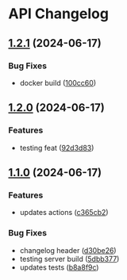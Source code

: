 # API Changelog
## [1.2.1](https://github.com/toshimoto821/toshi-moto/compare/api-1.2.0...api-1.2.1) (2024-06-17)


### Bug Fixes

* docker build ([100cc60](https://github.com/toshimoto821/toshi-moto/commit/100cc60ec53888438103a18c18a85100fc0cb8aa))

## [1.2.0](https://github.com/toshimoto821/toshi-moto/compare/api-1.1.0...api-1.2.0) (2024-06-17)


### Features

* testing feat ([92d3d83](https://github.com/toshimoto821/toshi-moto/commit/92d3d83033f1f732e1c41631f5d5552663654d2f))

## [1.1.0](https://github.com/toshimoto821/toshi-moto/compare/api-1.0.9...api-1.1.0) (2024-06-17)


### Features

* updates actions ([c365cb2](https://github.com/toshimoto821/toshi-moto/commit/c365cb2445b1b612c58137b94a9213a813c2c958))


### Bug Fixes

* changelog header ([d30be26](https://github.com/toshimoto821/toshi-moto/commit/d30be26bb941654bff872a02f31623bba2b41de9))
* testing server build ([5dbb377](https://github.com/toshimoto821/toshi-moto/commit/5dbb37735a3a8f1ab2dde5b5830ea33fd674ae92))
* updates tests ([b8a8f9c](https://github.com/toshimoto821/toshi-moto/commit/b8a8f9cd2d1966ff68520ef56ac7ff33ed97aa7c))
